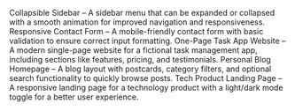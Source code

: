 Collapsible Sidebar – A sidebar menu that can be expanded or collapsed with a smooth animation for improved navigation and responsiveness.
Responsive Contact Form – A mobile-friendly contact form with basic validation to ensure correct input formatting.
One-Page Task App Website – A modern single-page website for a fictional task management app, including sections like features, pricing, and testimonials.
Personal Blog Homepage – A blog layout with postcards, category filters, and optional search functionality to quickly browse posts.
Tech Product Landing Page – A responsive landing page for a technology product with a light/dark mode toggle for a better user experience.
